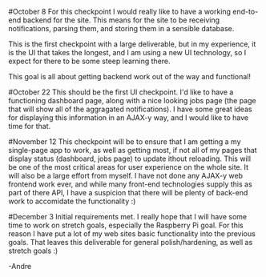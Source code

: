 #October 8
For this checkpoint I would really like to have a working end-to-end
backend for the site. This means for the site to be receiving notifications,
parsing them, and storing them in a sensible database. 

This is the first checkpoint with a large deliverable, but in my 
experience, it is the UI that takes the longest, and I am using a new
UI technology, so I expect for there to be some steep learning there.

This goal is all about getting backend work out of the way and functional!

#October 22
This should be the first UI checkpoint. I'd like to have a functioning 
dashboard page, along with a nice looking jobs page (the page that will
show all of the aggragated notifications). I have some great ideas for
displaying this information in an AJAX-y way, and I would like to have
time for that. 

#November 12
This checkpoint will be to ensure that I am getting a my single-page app to
work, as well as getting most, if not all of my pages that display status 
(dashboard, jobs page) to update ithout reloading. This will be one of the
most critical areas for user experience on the whole site. It will also
be a large effort from myself. I have not done any AJAX-y web frontend 
work ever, and while many front-end technologies supply this as part of 
there API, I have a suspicion that there will be plenty of back-end work
to accomidate the functionality :)

#December 3
Initial requirements met. I really hope that I will have some time to work
on stretch goals, especially the Raspberry Pi goal. For this reason I have put
a lot of my web sites basic functionality into the previous goals. That leaves
this deliverable for general polish/hardening, as well as stretch goals :)

-Andre
